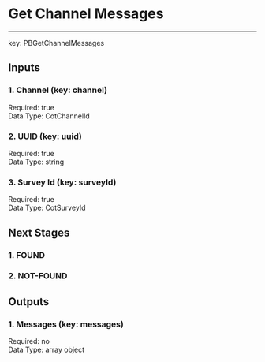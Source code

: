 # Get Channel Messages  
  
****  
key: PBGetChannelMessages  
## Inputs  
### 1. Channel (key: channel)  
  
Required: true  
Data Type: CotChannelId   
### 2. UUID (key: uuid)  
  
Required: true  
Data Type: string   
### 3. Survey Id (key: surveyId)  
  
Required: true  
Data Type: CotSurveyId   
## Next Stages  
### 1. FOUND  
  
### 2. NOT-FOUND  
  
## Outputs  
### 1. Messages (key: messages)  
  
Required: no  
Data Type: array object

